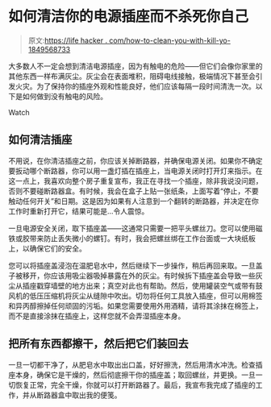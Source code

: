 # 如何清洁你的电源插座而不杀死你自己

> 原文:[https://life hacker . com/how-to-clean-you-with-kill-yo-1849568733](https://lifehacker.com/how-to-clean-your-electrical-outlets-without-killing-yo-1849568733)

大多数人不一定会想到清洁电源插座，因为有触电的危险——但它们会像你家里的其他东西一样布满灰尘。灰尘会在表面堆积，阻碍电线接触，极端情况下甚至会引发火灾。为了保持你的插座外观和性能良好，他们应该每隔一段时间清洗一次。以下是如何做到没有触电的风险。

Watch

## 如何清洁插座

不用说，在你清洁插座之前，你应该关掉断路器，并确保电源关闭。如果你不确定要扳动哪个断路器，你可以用一盏灯插在插座上，当电源关闭时打开灯来指示。在这一点上，我喜欢向整个房子重复宣布，我正在寻找一个插座，除非我说没问题，否则不要碰断路器盒。有时候，我会在盒子上贴一张纸条，上面写着“停止，不要触动任何开关”和日期。这是因为如果有人注意到一个翻转的断路器，并决定在你工作时重新打开它，结果可能是...令人震惊。

一旦电源安全关闭，取下插座盖——这通常只需要一把平头螺丝刀。您可以使用磁铁或胶带来防止丢失微小的螺钉。有时，我会把螺丝绑在工作台面或一大块纸板上，以确保它们的安全。

您可以将插座盖浸泡在温肥皂水中，然后继续下一步操作，稍后再回来取。一旦盖子被移开，你应该用吸尘器吸掉暴露在外的灰尘。有时候拆下插座盖会导致一些灰尘从插座戳穿墙壁的地方出来；真空对此也有帮助。然后，使用罐装空气或带有鼓风机的低压压缩机将灰尘从缝隙中吹出。切勿将任何工具放入插座，但可以用棉签和异丙醇擦掉任何顽固的污垢。如果您需要使用外用酒精，请将其涂抹在棉签上，而不是直接涂抹在插座上，这样您就不会弄湿插座本身。

## 把所有东西都擦干，然后把它们装回去

一旦一切都干净了，从肥皂水中取出出口盖，好好擦洗，然后用清水冲洗。检查插座本身，确保它是干燥的，然后彻底擦干你的插座盖；取回螺丝，并更换。一旦一切恢复正常，完全干燥，你就可以打开断路器了。最后，我宣布我完成了插座的工作，并从断路器盒中取出我的便笺。